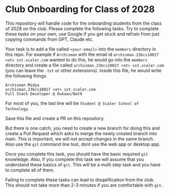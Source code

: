 # Club Onboarding for Class of 2028

This repository will handle code for the onboarding students from the class of 2028 on the club. Please complete the following tasks. Try to complete these tasks on your own,
use Google if you get stuck and refrain from just copying commands from GPT, Claude etc.

Your task is to add a file called `<your-email>` into the `members` directory in this repo. For example if `Archisman` with the email id `archisman.23bcs10027 <at> sst.scaler.com` wanted
to do this, he would go into the `members` directory and create a file called `archisman.23bcs10027 <at> sst.scaler.com` (you can leave the `.txt` or other extensions). Inside this file,
he would write the following things
```
Archisman Midya
archisman.23bcs10027 <at> sst.scaler.com
Full Stack Developer @ Dukaan/Bot9
```

For most of you, the last line will be `Student @ Scaler School of Technology`.

Save this file and create a PR on this repository.

But there is one catch, you need to create a new branch for doing this and create a Pull Request which asks to merge the newly created branch into main. This is important, we will not
accept changes in the same branch. Also use the `git` command line tool, dont use the web app or desktop app.

Once you complete this task, you should have the basic required `git` knowledge. Also, if you complete this task we will assume that you understand these basics of `git`. This will be
a multi step task and you have to complete all of them.

Failing to complete these tasks can lead to disqalification from the club. This should not take more than 2-3 minutes if you are comfortable with `git`.
